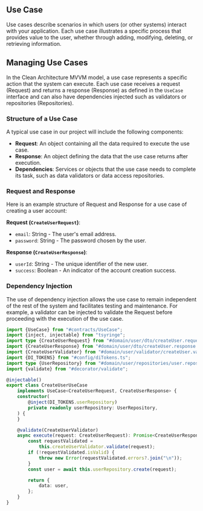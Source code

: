 
## Use Case

Use cases describe scenarios in which users (or other systems) interact with your application. Each use case illustrates a specific process that provides value to the user, whether through adding, modifying, deleting, or retrieving information.

## Managing Use Cases

In the Clean Architecture MVVM model, a use case represents a specific action that the system can execute. Each use case receives a request (Request) and returns a response (Response) as defined in the `UseCase` interface and can also have dependencies injected such as validators or repositories (Repositories).

### Structure of a Use Case

A typical use case in our project will include the following components:

- **Request**: An object containing all the data required to execute the use case.
- **Response**: An object defining the data that the use case returns after execution.
- **Dependencies**: Services or objects that the use case needs to complete its task, such as data validators or data access repositories.

### Request and Response

Here is an example structure of Request and Response for a use case of creating a user account:

**Request (`CreateUserRequest`)**:

- `email`: String - The user's email address.
- `password`: String - The password chosen by the user.

**Response (`CreateUserResponse`)**:

- `userId`: String - The unique identifier of the new user.
- `success`: Boolean - An indicator of the account creation success.

### Dependency Injection

The use of dependency injection allows the use case to remain independent of the rest of the system and facilitates testing and maintenance. For example, a validator can be injected to validate the Request before proceeding with the execution of the use case.

```typescript
import {UseCase} from "#contracts/UseCase";
import {inject, injectable} from "tsyringe";
import type {CreateUserRequest} from "#domain/user/dto/createUser.request.ts";
import {CreateUserResponse} from "#domain/user/dto/createUser.response.ts";
import {CreateUserValidator} from "#domain/user/validator/createUser.validator.ts";
import {DI_TOKENS} from "#config/diTokens.ts";
import type {UserRepository} from "#domain/user/repositories/user.repository.ts";
import {validate} from "#decorator/validate";

@injectable()
export class CreateUserUseCase
    implements UseCase<CreateUserRequest, CreateUserResponse> {
    constructor(
        @inject(DI_TOKENS.userRepository)
        private readonly userRepository: UserRepository,
    ) {
    }

    @validate(CreateUserValidator)
    async execute(request: CreateUserRequest): Promise<CreateUserResponse> {
        const requestValidated =
            this.createUserValidator.validate(request);
        if (!requestValidated.isValid) {
            throw new Error(requestValidated.errors?.join("\n"));
        }
        const user = await this.userRepository.create(request);

        return {
            data: user,
        };
    }
}
```
